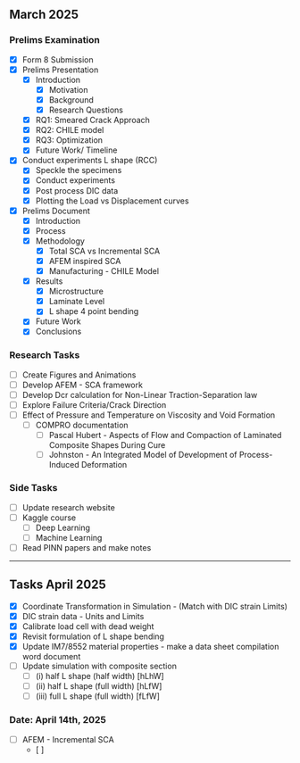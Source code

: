 ## March 2025

### Prelims Examination
- [x] Form 8 Submission
- [x] Prelims Presentation
  - [x] Introduction
    - [x] Motivation
    - [x] Background
    - [x] Research Questions
  - [x] RQ1: Smeared Crack Approach
  - [x] RQ2: CHILE model
  - [x] RQ3: Optimization
  - [x] Future Work/ Timeline
- [x] Conduct experiments L shape (RCC)
  - [x] Speckle the specimens
  - [x] Conduct experiments
  - [x] Post process DIC data
  - [x] Plotting the Load vs Displacement curves
- [x] Prelims Document
  - [x] Introduction
  - [x] Process
  - [x] Methodology
    - [x] Total SCA vs Incremental SCA
    - [x] AFEM inspired SCA
    - [x] Manufacturing - CHILE Model
  - [x] Results
    - [x] Microstructure
    - [x] Laminate Level
    - [x] L shape 4 point bending 
  - [x] Future Work
  - [x] Conclusions

### Research Tasks
- [ ] Create Figures and Animations 
- [ ] Develop AFEM - SCA framework
- [ ] Develop Dcr calculation for Non-Linear Traction-Separation law
- [ ] Explore Failure Criteria/Crack Direction
- [ ] Effect of Pressure and Temperature on Viscosity and Void Formation
  - [ ] COMPRO documentation
    - [ ] Pascal Hubert - Aspects of Flow and Compaction of Laminated Composite Shapes During Cure
    - [ ] Johnston - An Integrated Model of Development of Process-Induced Deformation

### Side Tasks
- [ ] Update research website
- [ ] Kaggle course
  - [ ] Deep Learning
  - [ ] Machine Learning
- [ ] Read PINN papers and make notes

___
## Tasks April 2025

- [x] Coordinate Transformation in Simulation - (Match with DIC strain Limits)
- [x] DIC strain data - Units and Limits
- [x] Calibrate load cell with dead weight
- [x] Revisit formulation of L shape bending
- [x] Update IM7/8552 material properties - make a data sheet compilation word document
- [ ] Update simulation with composite section
  - [ ] (i)   half L shape (half width) [hLhW]
  - [ ] (ii)  half L shape (full width) [hLfW]
  - [ ] (iii) full L shape (full width) [fLfW]

### Date: April 14th, 2025
- [ ] AFEM - Incremental SCA
  - [ ] 























